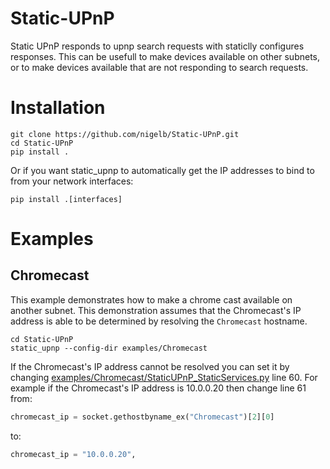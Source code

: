 # Static-UPnP
Static UPnP responds to upnp search requests with staticlly configures responses.
This can be usefull to make devices available on other subnets, or to make devices available that are not responding to search requests.


# Installation
```
git clone https://github.com/nigelb/Static-UPnP.git
cd Static-UPnP
pip install .
````
Or if you want static_upnp to automatically get the IP addresses to bind to from your network interfaces:
```
pip install .[interfaces]
```

# Examples

## Chromecast

This example demonstrates how to make a chrome cast available on another subnet.
This demonstration assumes that the Chromecast's IP address is able to be determined by resolving the `Chromecast` hostname.
```
cd Static-UPnP
static_upnp --config-dir examples/Chromecast
```
If the Chromecast's IP address cannot be resolved you can set it by changing [examples/Chromecast/StaticUPnP_StaticServices.py](/nigelb/Static-UPnP/blob/master/examples/Chromecast/StaticUPnP_StaticServices.py#L60) line 60. For example if the Chromecast's IP address is 10.0.0.20 then change line 61 from:

```python
chromecast_ip = socket.gethostbyname_ex("Chromecast")[2][0]
```
to:

```python
chromecast_ip = "10.0.0.20",
```
